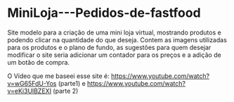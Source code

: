 # MiniLoja---Pedidos-de-fastfood
Site modelo para a criação de uma mini loja virtual, mostrando produtos e podendo clicar na quantidade do que deseja.
Contem as imagens utilizadas para os produtos e o plano de fundo, as sugestões para quem desejar modificar o site seria adicionar um contador para os preços e a adição de um botão de compra.

O Vídeo que me baseei esse site é: https://www.youtube.com/watch?v=wG65FdU-Yos (parte1) e https://www.youtube.com/watch?v=eKi3UlBZEXI (parte 2)
